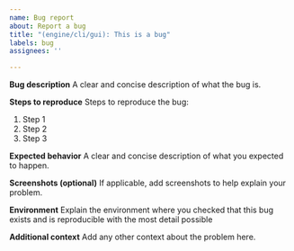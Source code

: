 ```yaml
---
name: Bug report
about: Report a bug
title: "(engine/cli/gui): This is a bug"
labels: bug
assignees: ''

---
```


**Bug description**
A clear and concise description of what the bug is.

**Steps to reproduce**
Steps to reproduce the bug:
1. Step 1
2. Step 2
3. Step 3

**Expected behavior**
A clear and concise description of what you expected to happen.

**Screenshots (optional)**
If applicable, add screenshots to help explain your problem.

**Environment**
Explain the environment where you checked that this bug exists and is reproducible with the most detail possible

**Additional context**
Add any other context about the problem here.
